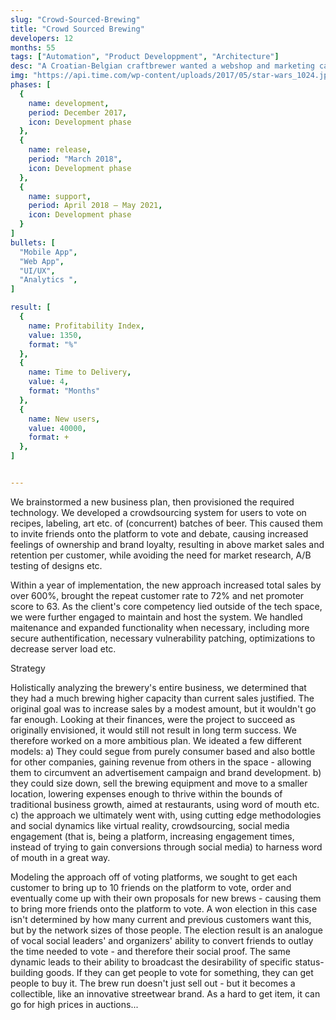 ```yaml
---
slug: "Crowd-Sourced-Brewing"
title: "Crowd Sourced Brewing"
developers: 12
months: 55
tags: ["Automation", "Product Developpment", "Architecture"]
desc: "A Croatian-Belgian craftbrewer wanted a webshop and marketing campaign to bring customers to the new platform. He got much more."
img: "https://api.time.com/wp-content/uploads/2017/05/star-wars_1024.jpg"
phases: [
  {
    name: development,
    period: December 2017,
    icon: Development phase
  },
  {
    name: release, 
    period: "March 2018",
    icon: Development phase
  },
  {
    name: support,
    period: April 2018 — May 2021,
    icon: Development phase
  }
]
bullets: [
  "Mobile App",
  "Web App",
  "UI/UX",
  "Analytics ",
]

result: [
  {
    name: Profitability Index,
    value: 1350,
    format: "%"
  },
  {
    name: Time to Delivery,
    value: 4,
    format: "Months"
  },
  {
    name: New users,
    value: 40000,
    format: +
  },
]


---
```


We brainstormed a new business plan, then provisioned the required technology. We developed a crowdsourcing system for users to vote on recipes, labeling, art etc. of (concurrent) batches of beer. This caused them to invite friends onto the platform to vote and debate, causing increased feelings of ownership and brand loyalty, resulting in above market sales and retention per customer, while avoiding the need for market research, A/B testing of designs etc.
 
Within a year of implementation, the new approach increased total sales by over 600%, brought the repeat customer rate to 72% and net promoter score to 63. As the client's core competency lied outside of the tech space, we were further engaged to maintain and host the system. We handled maitenance and expanded functionality when necessary, including more secure authentification, necessary vulnerability patching, optimizations to decrease server load etc.

Strategy

Holistically analyzing the brewery's entire business, we determined that they had a much brewing higher capacity than current sales justified. The original goal was to increase sales by a modest amount, but it wouldn't go far enough. Looking at their finances, were the project to succeed as originally envisioned, it would still not result in long term success. We therefore worked on a more ambitious plan.
We ideated a few different models: a) They could segue from purely consumer based and also bottle for other companies, gaining revenue from others in the space - allowing them to circumvent an advertisement campaign and brand development. b) they could size down, sell the brewing equipment and move to a smaller location, lowering expenses enough to thrive within the bounds of traditional business growth, aimed at restaurants, using word of mouth etc. c) the approach we ultimately went with, using cutting edge methodologies and social dynamics like virtual reality, crowdsourcing, social media engagement (that is, being a platform, increasing engagement times, instead of trying to gain conversions through social media) to harness word of mouth in a great way.

Modeling the approach off of voting platforms, we sought to get each customer to bring up to 10 friends on the platform to vote, order and eventually come up with their own proposals for new brews - causing them to bring more friends onto the platform to vote. A won election in this case isn't determined by how many current and previous customers want this, but by the network sizes of those people. The election result is an analogue of vocal social leaders' and organizers' ability to convert friends to outlay the time needed to vote - and therefore their social proof. The same dynamic leads to their ability to broadcast the desirability of specific status-building goods. If they can get people to vote for something, they can get people to buy it. The brew run doesn't just sell out - but it becomes a collectible, like an innovative streetwear brand. As a hard to get item, it can go for high prices in auctions...